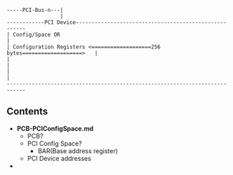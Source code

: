 ```
-----PCI-Bus-n---|
                 |
------------PCI Device------------------------------------------------------
| Config/Space OR                                                           |
| Configuration Registers <===================256 bytes===================>   |
|                                                                           |
|                                                                           |
----------------------------------------------------------------------------
```

## Contents
- **PCB-PCIConfigSpace.md**
  - PCB?
  - PCI Config Space?
    - BAR(Base address register)
  - PCI Device addresses
- 
